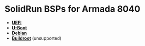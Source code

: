 # SolidRun BSPs for Armada 8040

- [**UEFI**](uefi)
- [**U-Boot**](u-boot)
- [**Debian**](debian)
- [**Buildroot**](buildroot) (unsupported)
